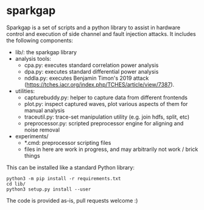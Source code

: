 # sparkgap

Sparkgap is a set of scripts and a python library to assist in hardware control and execution of side channel and fault injection attacks. It includes the following components:

- lib/: the sparkgap library
- analysis tools:
  - cpa.py: executes standard correlation power analysis
  - dpa.py: executes standard differential power analysis
  - nddla.py: executes Benjamin Timon's 2019 attack (https://tches.iacr.org/index.php/TCHES/article/view/7387).
- utilities:
  - capturebuddy.py: helper to capture data from different frontends
  - plot.py: inspect captured waves, plot various aspects of them for manual analysis
  - traceutil.py: trace-set manipulation utility (e.g. join hdfs, split, etc)
  - preprocessor.py: scripted preprocessor engine for aligning and noise removal
- experiments/
  - *.cmd: preprocessor scripting files
  - files in here are work in progress, and may arbitrarily not work / brick things

This can be installed like a standard Python library:

```
python3 -m pip install -r requirements.txt
cd lib/
python3 setup.py install --user
```

The code is provided as-is, pull requests welcome :)
